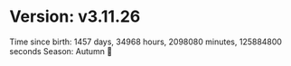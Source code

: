 # Version: v3.11.26
Time since birth: 1457 days, 34968 hours, 2098080 minutes, 125884800 seconds
Season: Autumn 🍁
